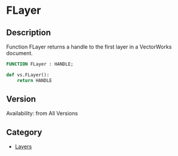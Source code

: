 # FLayer

## Description
Function FLayer returns a handle to the first layer in a VectorWorks document.

```pascal
FUNCTION FLayer : HANDLE;
```

```python
def vs.FLayer():
    return HANDLE
```

## Version
Availability: from All Versions

## Category
* [Layers](../Categories/Layers.md)
